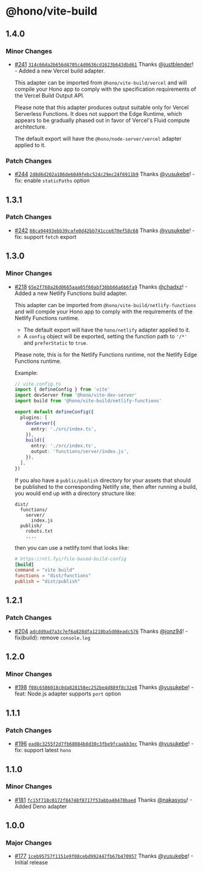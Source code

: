# @hono/vite-build

## 1.4.0

### Minor Changes

- [#241](https://github.com/honojs/vite-plugins/pull/241) [`314c66da2b656d4705c4d0636cd1623b643dbd61`](https://github.com/honojs/vite-plugins/commit/314c66da2b656d4705c4d0636cd1623b643dbd61) Thanks [@justblender](https://github.com/justblender)! - Added a new Vercel build adapter.

  This adapter can be imported from `@hono/vite-build/vercel` and will compile
  your Hono app to comply with the specification requirements of the Vercel Build Output API.

  Please note that this adapter produces output suitable only for Vercel Serverless Functions.
  It does not support the Edge Runtime, which appears to be gradually phased out in favor of Vercel's Fluid compute architecture.

  The default export will have the `@hono/node-server/vercel` adapter applied to it.

### Patch Changes

- [#244](https://github.com/honojs/vite-plugins/pull/244) [`2d8d6d202a106de6049febc524c29ec24f6911b9`](https://github.com/honojs/vite-plugins/commit/2d8d6d202a106de6049febc524c29ec24f6911b9) Thanks [@yusukebe](https://github.com/yusukebe)! - fix: enable `staticPaths` option

## 1.3.1

### Patch Changes

- [#242](https://github.com/honojs/vite-plugins/pull/242) [`88ca94493ebb39cafe0d42bb741cce870ef58c68`](https://github.com/honojs/vite-plugins/commit/88ca94493ebb39cafe0d42bb741cce870ef58c68) Thanks [@yusukebe](https://github.com/yusukebe)! - fix: support `fetch` export

## 1.3.0

### Minor Changes

- [#218](https://github.com/honojs/vite-plugins/pull/218) [`65e2f768a26d0665aaa05f60abf36bb66a6b6fa9`](https://github.com/honojs/vite-plugins/commit/65e2f768a26d0665aaa05f60abf36bb66a6b6fa9) Thanks [@chadxz](https://github.com/chadxz)! - Added a new Netlify Functions build adapter.

  This adapter can be imported from `@hono/vite-build/netlify-functions` and will
  compile your Hono app to comply with the requirements of the Netlify Functions
  runtime.

  - The default export will have the `hono/netlify` adapter applied to it.
  - A `config` object will be exported, setting the function path to `'/*'` and
    `preferStatic` to `true`.

  Please note, this is for the Netlify Functions runtime, not the Netlify Edge
  Functions runtime.

  Example:

  ```ts
  // vite.config.ts
  import { defineConfig } from 'vite'
  import devServer from '@hono/vite-dev-server'
  import build from '@hono/vite-build/netlify-functions'

  export default defineConfig({
    plugins: [
      devServer({
        entry: './src/index.ts',
      }),
      build({
        entry: './src/index.ts',
        output: 'functions/server/index.js',
      }),
    ],
  })
  ```

  If you also have a `public/publish` directory for your assets that should be
  published to the corresponding Netlify site, then after running a build, you
  would end up with a directory structure like:

  ```
  dist/
    functions/
      server/
        index.js
    publish/
      robots.txt
      ....
  ```

  then you can use a netlify.toml that looks like:

  ```toml
  # https://ntl.fyi/file-based-build-config
  [build]
  command = "vite build"
  functions = "dist/functions"
  publish = "dist/publish"
  ```

## 1.2.1

### Patch Changes

- [#204](https://github.com/honojs/vite-plugins/pull/204) [`adcdd9ad7a3c7ef6a828dfa1210ba5d08eadc576`](https://github.com/honojs/vite-plugins/commit/adcdd9ad7a3c7ef6a828dfa1210ba5d08eadc576) Thanks [@jonz94](https://github.com/jonz94)! - fix(build): remove `console.log`

## 1.2.0

### Minor Changes

- [#198](https://github.com/honojs/vite-plugins/pull/198) [`f08c6586018c0da828158ec252be4d889f8c32e8`](https://github.com/honojs/vite-plugins/commit/f08c6586018c0da828158ec252be4d889f8c32e8) Thanks [@yusukebe](https://github.com/yusukebe)! - feat: Node.js adapter supports `port` option

## 1.1.1

### Patch Changes

- [#196](https://github.com/honojs/vite-plugins/pull/196) [`ead8c3255f2d7fb68084b8d30c3fbe9fcaabb3ec`](https://github.com/honojs/vite-plugins/commit/ead8c3255f2d7fb68084b8d30c3fbe9fcaabb3ec) Thanks [@yusukebe](https://github.com/yusukebe)! - fix: support latest `hono`

## 1.1.0

### Minor Changes

- [#181](https://github.com/honojs/vite-plugins/pull/181) [`fc15f718c0172f84748f8717f53abba40470baed`](https://github.com/honojs/vite-plugins/commit/fc15f718c0172f84748f8717f53abba40470baed) Thanks [@nakasyou](https://github.com/nakasyou)! - Added Deno adapter

## 1.0.0

### Major Changes

- [#177](https://github.com/honojs/vite-plugins/pull/177) [`1ceb95757f1151e9f08cebd992447fb67b470957`](https://github.com/honojs/vite-plugins/commit/1ceb95757f1151e9f08cebd992447fb67b470957) Thanks [@yusukebe](https://github.com/yusukebe)! - Initial release
